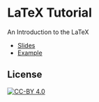 # LaTeX Tutorial

An Introduction to the LaTeX

* [Slides](https://gh.xuc.me/latex-tutorial/slides.pdf)
* [Example](https://gh.xuc.me/latex-tutorial/example.pdf)

## License

[![CC-BY 4.0](https://mirrors.creativecommons.org/presskit/buttons/88x31/svg/by.svg)](http://creativecommons.org/licenses/by/4.0/)
